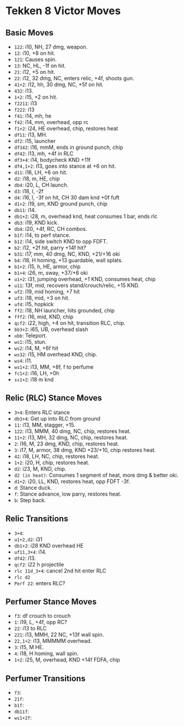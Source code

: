 # Tekken 8 Victor Moves

## Basic Moves
- `122`: i10, NH, 27 dmg, weapon.
- `12`: i10, +8 on hit.
- `121`: Causes spin.
- `13`: NC, HL, -1f on hit.
- `21`: i12, +5 on hit.
- `22`: i12, 32 dmg, NC, enters relic, +4f, shoots gun.
- `41+2`: i12, hh, 30 dmg, NC, +5f on hit.
- `432`: i13.
- `1+2`: i15, +2 on hit.
- `f2211`: i13
- `f222`: i13
- `f41`: i14, mh, he
- `f42`: i14, mm, overhead, opp rc
- `f1+2`: i24, HE overhead, chip, restores heat
- `df11`: i13, MH.
- `df2`: i15, launcher
- `df342`: i16, mmM, ends in ground punch, chip
- `df42`: i13, mh, +4f in RLC
- `df3+4`: i14, bodycheck KND +11f
- `df4,1+2`: i13, goes into stance at +6 on hit.
- `d11`: i16, LH, +6 on hit.
- `d2`: i18, m, HE, chip
- `db4`: i20, L, CH launch.
- `d3`: i18, l, -2f
- `d4`: i16, l, -3f on hit, CH 30 dam knd +0f fuft
- `d1+2`: i19, sm, KND ground punch, chip
- `db11`: i14.
- `db1+2`: i28, m, overhead knd, heat consumes 1 bar, ends rlc
- `db3`: i19, KND kick.
- `db4`: i20, +4f, RC, CH combos.
- `b1f`: i14, to perf stance.
- `b12`: i14, side switch KND to opp FDFT.
- `b2`: i12, +2f hit, parry +14f hit?
- `b31`: i17, mm, 40 dmg, NC, KND, +21/+16 oki
- `b4`: i18, H homing, +13 guardable, wall splats.
- `b1+2`: i15, h, HE, armor, chip
- `b1+4`: i26, m, sway, +37/+6 oki
- `u1+2`: i31, jumping overhead, +1 KND, consumes heat, chip
- `u11`: 13f, mid, recovers stand/crouch/relic, +15 KND.
- `uf2`: i19, mid homing, +7 hit
- `uf3`: i18, mid, +3 on hit.
- `uf4`: i15, hopkick 
- `ff2`: i18, NH launcher, hits grounded, chip
- `fff2`: i16, mid, KND, chip
- `qcf2`: i22, high, +4 on hit, transition RLC, chip.
- `bb3+2`: i65, UB, overhead slash
- `ubb`: Teleport.
- `ws1`: i15, stun.
- `ws2`: i14, M, +6f hit
- `ws32`: i15, HM overhead KND, chip.
- `ws4`: i11.
- `ws1+2`: i13, MM, +8f, f to perfume
- `fc1+2`: i16, LH, +0h
- `ss1+2`: i18 m knd

## Relic (RLC) Stance Moves
- `3+4`: Enters RLC stance
- `db3+4`: Get up into RLC from ground
- `11`: i13, MM, stagger, +15.
- `122`: i13, MMM, 40 dmg, NC, chip, restores heat.
- `11+2`: i13, MH, 32 dmg, NC, chip, restores heat.
- `2`: i16, M, 23 dmg, KND, chip, restores heat.
- `3`: i17, M, armor, 38 dmg, KND +23/+10, chip restores heat.
- `42`: i18, LH, NC, chip, restores heat.
- `1+2`: i20, H, chip, restores heat.
- `d2`: i23, M, KND, chip.
- `d2 (in heat)`: Consumes 1 segment of heat, more dmg & better oki.
- `d1+2`: i20, LL, KND, restores heat, opp FDFT -3f.
- `d`: Stance duck.
- `f`: Stance advance, low parry, restores heat.
- `b`: Step back.

## Relic Transitions
- `3+4`: 
- `u1+2,d2`: i31
- `db1+2`: i28 KND overhead HE
- `uf11,3+4`: i14.
- `df42`: i13.
- `qcf2`: i22 h projectile
- `rlc 11d_3+4`: cancel 2nd hit enter RLC
- `rlc d2`
- `Perf 22`: enters RLC?

## Perfumer Stance Moves
- `f3`: df crouch to crouch
- `1`: i19, L, +4f, opp RC?
- `22`: i13 to RLC
- `221`: i13, MMH, 22 NC, +13f wall spin.
- `22,1+2`: i13, MMMMM overhead.
- `3`: i15, M HE.
- `4`: i18, H homing, wall spin.
- `1+2`: i25, M, overhead, KND +14f FDFA, chip

## Perfumer Transitions
- `f3`:
- `21f`:
- `b1f`: 
- `db11f`:
- `ws1+2f`:
